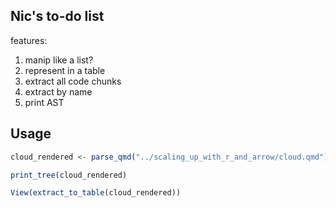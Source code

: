 ## Nic's to-do list

features:
1. manip like a list?
2. represent in a table
3. extract all code chunks
4. extract by name
5. print AST

## Usage

```r
cloud_rendered <- parse_qmd("../scaling_up_with_r_and_arrow/cloud.qmd")

print_tree(cloud_rendered)

View(extract_to_table(cloud_rendered))
```
